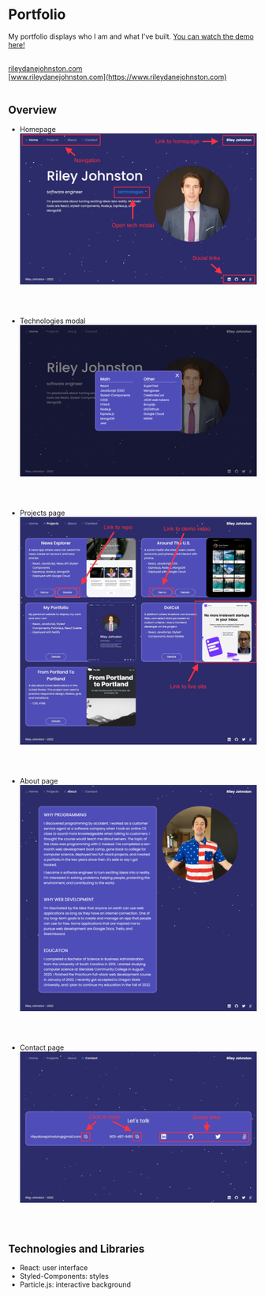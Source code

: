# Portfolio

My portfolio displays who I am and what I've built. [You can watch the demo here!](https://www.loom.com/share/4516c4096aea454c99c6410116f9f196)
<br><br>

[rileydanejohnston.com](https://rileydanejohnston.com)<br />
[www.rileydanejohnston.com](https://www.rileydanejohnston.com)
<br><br>

## Overview
* Homepage
![Home route's functionality graphic](./src/images/portfolio-main.jpg)

<br><br>
* Technologies modal
![Technologies modal](./src/images/portfolio-modal.PNG)

<br><br>
* Projects page
![Projects page](./src/images/portfolio-projects.jpg)

<br><br>
* About page
![About page](./src/images/portfolio-about.PNG)

<br><br>
* Contact page
![Contact page](./src/images/portfolio-contact.jpg)

<br><br>
## Technologies and Libraries
* React: user interface
* Styled-Components: styles
* Particle.js: interactive background